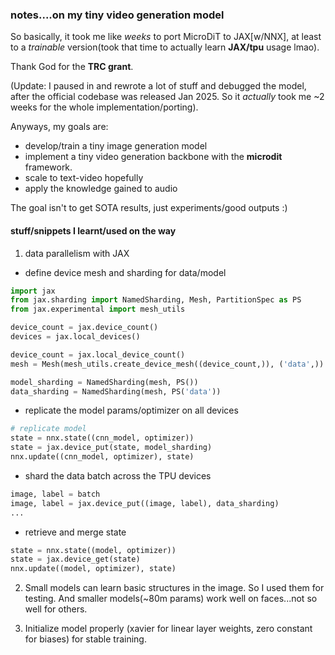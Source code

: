 ### notes....on my tiny video generation model
So basically, it took me like _weeks_ to port MicroDiT to JAX[w/NNX], at least to a _trainable_ version(took that time to actually learn **JAX/tpu** usage lmao). 

Thank God for the **TRC grant**.

(Update: I paused in and rewrote a lot of stuff and debugged the model, after the official codebase was released Jan 2025. So it _actually_ took me ~2 weeks for the whole implementation/porting).

Anyways, my goals are:
- develop/train a tiny image generation model
- implement a tiny video generation backbone with the **microdit** framework.
- scale to text-video hopefully
- apply the knowledge gained to audio

The goal isn't to get SOTA results, just experiments/good outputs :)


#### stuff/snippets I learnt/used on the way
 
1. data parallelism with JAX
* define device mesh and sharding for data/model
```python
import jax
from jax.sharding import NamedSharding, Mesh, PartitionSpec as PS
from jax.experimental import mesh_utils

device_count = jax.device_count()
devices = jax.local_devices()

device_count = jax.local_device_count()
mesh = Mesh(mesh_utils.create_device_mesh((device_count,)), ('data',))

model_sharding = NamedSharding(mesh, PS())
data_sharding = NamedSharding(mesh, PS('data'))
```
* replicate the model params/optimizer on all devices
```python
# replicate model
state = nnx.state((cnn_model, optimizer))
state = jax.device_put(state, model_sharding)
nnx.update((cnn_model, optimizer), state)
```

* shard the data batch across the TPU devices
```python
image, label = batch
image, label = jax.device_put((image, label), data_sharding)
...

```
* retrieve and merge state
```python
state = nnx.state((model, optimizer))
state = jax.device_get(state)
nnx.update((model, optimizer), state)
```

2. Small models can learn basic structures in the image. So I used them for testing. And smaller models(~80m params) work well on faces...not so well for others.

3. Initialize model properly (xavier for linear layer weights, zero constant for biases) for stable training.